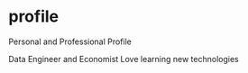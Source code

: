 # profile
Personal and Professional Profile

Data Engineer and Economist
Love learning new technologies
